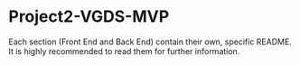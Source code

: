 # Project2-VGDS-MVP
Each section (Front End and Back End) contain their own, specific README. It is highly recommended to read them for further information.
